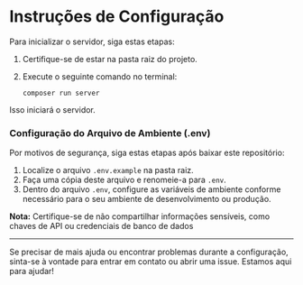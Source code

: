 # Instruções de Configuração

Para inicializar o servidor, siga estas etapas:

1. Certifique-se de estar na pasta raiz do projeto.
2. Execute o seguinte comando no terminal:

    ```
    composer run server
    ```

Isso iniciará o servidor.

### Configuração do Arquivo de Ambiente (.env)

Por motivos de segurança, siga estas etapas após baixar este repositório:

1. Localize o arquivo `.env.example` na pasta raiz.
2. Faça uma cópia deste arquivo e renomeie-a para `.env`.
3. Dentro do arquivo `.env`, configure as variáveis de ambiente conforme necessário para o seu ambiente de desenvolvimento ou produção.

**Nota:** Certifique-se de não compartilhar informações sensíveis, como chaves de API ou credenciais de banco de dados

---

Se precisar de mais ajuda ou encontrar problemas durante a configuração, sinta-se à vontade para entrar em contato ou abrir uma issue. Estamos aqui para ajudar!

